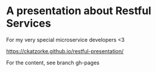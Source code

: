 # A presentation about Restful Services

For my very special microservice developers <3

https://ckatzorke.github.io/restful-presentation/

For the content, see branch gh-pages
